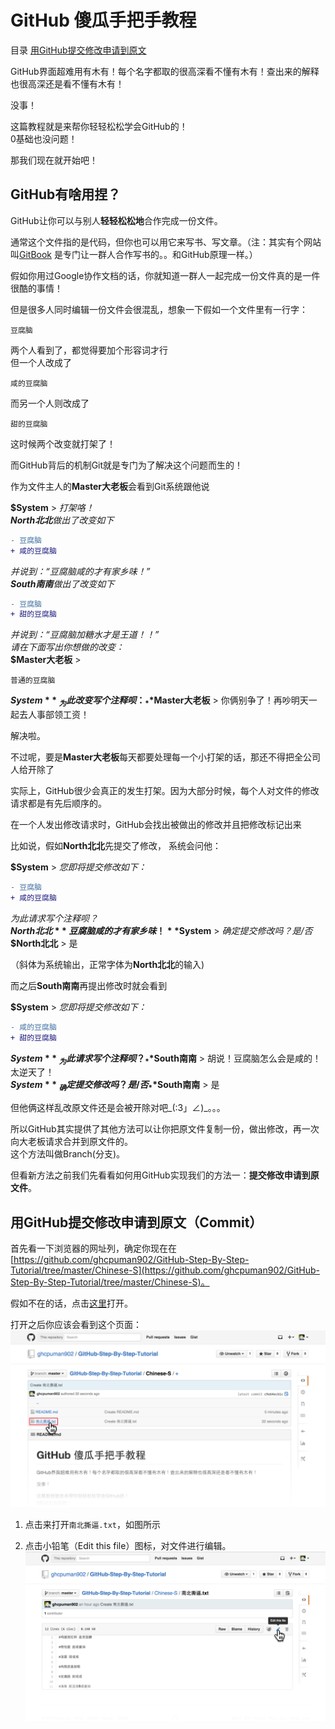 # GitHub 傻瓜手把手教程

目录
[用GitHub提交修改申请到原文](#commit)

GitHub界面超难用有木有！每个名字都取的很高深看不懂有木有！查出来的解释也很高深还是看不懂有木有！

没事！

这篇教程就是来帮你轻轻松松学会GitHub的！  
0基础也没问题！

那我们现在就开始吧！

## GitHub有啥用捏？

GitHub让你可以与别人**轻轻松松地**合作完成一份文件。

通常这个文件指的是代码，但你也可以用它来写书、写文章。（注：其实有个网站叫[GitBook](https://www.gitbook.com) 是专门让一群人合作写书的。。和GitHub原理一样。）

假如你用过Google协作文档的话，你就知道一群人一起完成一份文件真的是一件很酷的事情！

但是很多人同时编辑一份文件会很混乱，想象一下假如一个文件里有一行字：
```
豆腐脑
```

两个人看到了，都觉得要加个形容词才行  
但一个人改成了
```
咸的豆腐脑
```

而另一个人则改成了
```
甜的豆腐脑
```

这时候两个改变就打架了！

而GitHub背后的机制Git就是专门为了解决这个问题而生的！

作为文件主人的**Master大老板**会看到Git系统跟他说

**$System** \> _打架咯！_  
_**North北北**做出了改变如下_  
```diff
- 豆腐脑
+ 咸的豆腐脑
```
_并说到：“豆腐脑咸的才有家乡味！”_  
_**South南南**做出了改变如下_  
```diff
- 豆腐脑
+ 甜的豆腐脑
```
_并说到：“豆腐脑加糖水才是王道！！”_  
_请在下面写出你想做的改变：_  
**$Master大老板** \>
```
普通的豆腐脑
```
**$System** \> _为此改变写个注释呗：_  
**$Master大老板** \> 你俩别争了！再吵明天一起去人事部领工资！  

解决啦。

不过呢，要是**Master大老板**每天都要处理每一个小打架的话，那还不得把全公司人给开除了

实际上，GitHub很少会真正的发生打架。因为大部分时候，每个人对文件的修改请求都是有先后顺序的。

在一个人发出修改请求时，GitHub会找出被做出的修改并且把修改标记出来

比如说，假如**North北北**先提交了修改，
系统会问他：

**$System** \> _您即将提交修改如下：_  
```diff
- 豆腐脑
+ 咸的豆腐脑
```
_为此请求写个注释呗？_  
**$North北北** \>  豆腐脑咸的才有家乡味！  
**$System** \>  _确定提交修改吗？是/否_  
**$North北北** \> 是  

（斜体为系统输出，正常字体为**North北北**的输入)

而之后**South南南**再提出修改时就会看到

**$System** \> _您即将提交修改如下：_  
```diff
- 咸的豆腐脑
+ 甜的豆腐脑
```
**$System** \> _为此请求写个注释呗？_  
**$South南南** \> 胡说！豆腐脑怎么会是咸的！太逆天了！  
**$System** \> _确定提交修改吗？是/否_   
**$South南南** \> 是  

但他俩这样乱改原文件还是会被开除对吧\_(:3」∠)\_。。。  

所以GitHub其实提供了其他方法可以让你把原文件复制一份，做出修改，再一次向大老板请求合并到原文件的。  
这个方法叫做Branch(分支)。

但看新方法之前我们先看看如何用GitHub实现我们的方法一：**提交修改申请到原文件**。

## 用GitHub提交修改申请到原文（Commit<a name="commit"></a>）


首先看一下浏览器的网址列，确定你现在在[https://github.com/ghcpuman902/GitHub-Step-By-Step-Tutorial/tree/master/Chinese-S](https://github.com/ghcpuman902/GitHub-Step-By-Step-Tutorial/tree/master/Chinese-S)。

假如不在的话，点击[这里](https://github.com/ghcpuman902/GitHub-Step-By-Step-Tutorial/tree/master/Chinese-S)打开。

打开之后你应该会看到这个页面：
![commit step 1 - oepn text file](img/commit_step_1_oepn_text_file.jpg)
1. 点击来打开`南北撕逼.txt`，如图所示

2. 点击小铅笔（Edit this file）图标，对文件进行编辑。
![commit step 2 - edit text file](img/commit_step_2_edit_text_file.jpg)
